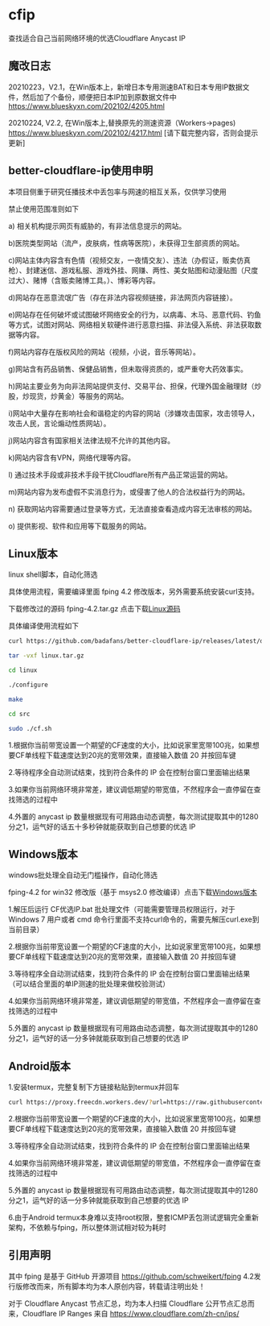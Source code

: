 # cfip

查找适合自己当前网络环境的优选Cloudflare Anycast IP

## 魔改日志

20210223，V2.1，在Win版本上，新增日本专用测速BAT和日本专用IP数据文件，然后加了个备份，顺便把日本IP加到原数据文件中  https://www.blueskyxn.com/202102/4205.html

20210224, V2.2, 在Win版本上,替换原先的测速资源（Workers->pages)  https://www.blueskyxn.com/202102/4217.html [请下载完整内容，否则会提示更新]



## better-cloudflare-ip使用申明

本项目侧重于研究任播技术中丢包率与网速的相互关系，仅供学习使用

禁止使用范围准则如下

a) 相关机构提示网页有威胁的，有非法信息提示的网站。

b)医院类型网站（流产，皮肤病，性病等医院），未获得卫生部资质的网站。

c)网站主体内容含有色情（视频交友，一夜情交友）、违法（办假证，贩卖仿真枪）、封建迷信、游戏私服、游戏外挂、网赚、两性、美女贴图和动漫贴图（尺度过大）、赌博（含贩卖赌博工具。）、博彩等内容。

d)网站存在恶意流氓广告（存在非法内容视频链接，非法网页内容链接）。

e)网站存在任何破坏或试图破坏网络安全的行为，以病毒、木马、恶意代码、钓鱼等方式，试图对网站、网络相关软硬件进行恶意扫描、非法侵入系统、非法获取数据等内容。

f)网站内容存在版权风险的网站（视频，小说，音乐等网站）。

g)网站含有药品销售、保健品销售，但未取得资质的，或严重夸大药效事实。

h)网站主要业务为向非法网站提供支付、交易平台、担保，代理外国金融理财（炒股，炒现货，炒黄金）等服务的网站。

i)网站中大量存在影响社会和谐稳定的内容的网站（涉嫌攻击国家，攻击领导人，攻击人民，言论煽动性质网站）。

j)网站内容含有国家相关法律法规不允许的其他内容。

k)网站内容含有VPN，网络代理等内容。

l) 通过技术手段或非技术手段干扰Cloudflare所有产品正常运营的网站。

m)网站内容为发布虚假不实消息行为，或侵害了他人的合法权益行为的网站。

n) 获取网站内容需要通过登录等方式，无法直接查看造成内容无法审核的网站。

o) 提供影视、软件和应用等下载服务的网站。

## Linux版本

linux shell脚本，自动化筛选

具体使用流程，需要编译里面 fping 4.2 修改版本，另外需要系统安装curl支持。

下载修改过的源码 fping-4.2.tar.gz  点击下载[Linux源码](https://proxy.freecdn.workers.dev/?url=https://github.com/badafans/better-cloudflare-ip/releases/latest/download/linux.tar.gz)

具体编译使用流程如下
 
 ```bash
curl https://github.com/badafans/better-cloudflare-ip/releases/latest/download/linux.tar.gz -o linux.tar.gz

tar -vxf linux.tar.gz

cd linux

./configure

make

cd src

sudo ./cf.sh
```

1.根据你当前带宽设置一个期望的CF速度的大小，比如说家里宽带100兆，如果想要CF单线程下载速度达到20兆的宽带效果，直接输入数值 20 并按回车键

2.等待程序全自动测试结束，找到符合条件的 IP 会在控制台窗口里面输出结果

3.如果你当前网络环境非常差，建议调低期望的带宽值，不然程序会一直停留在查找筛选的过程中

4.外置的 anycast ip 数量根据现有可用路由动态调整，每次测试提取其中的1280分之1，运气好的话五十多秒钟就能获取到自己想要的优选 IP

## Windows版本

windows批处理全自动无门槛操作，自动化筛选

fping-4.2 for win32 修改版（基于 msys2.0 修改编译）点击下载[Windows版本](https://proxy.freecdn.workers.dev/?url=https://github.com/badafans/better-cloudflare-ip/releases/latest/download/windows.zip)

1.解压后运行 CF优选IP.bat 批处理文件（可能需要管理员权限运行，对于 Windows 7 用户或者 cmd 命令行里面不支持curl命令的，需要先解压curl.exe到当前目录）

2.根据你当前带宽设置一个期望的CF速度的大小，比如说家里宽带100兆，如果想要CF单线程下载速度达到20兆的宽带效果，直接输入数值 20 并按回车键

3.等待程序全自动测试结束，找到符合条件的 IP 会在控制台窗口里面输出结果（可以结合里面的单IP测速的批处理来做校验测试）

4.如果你当前网络环境非常差，建议调低期望的带宽值，不然程序会一直停留在查找筛选的过程中

5.外置的 anycast ip 数量根据现有可用路由动态调整，每次测试提取其中的1280分之1，运气好的话一分多钟就能获取到自己想要的优选 IP

## Android版本

1.安装termux，完整复制下方链接粘贴到termux并回车

``` bash
curl https://proxy.freecdn.workers.dev/?url=https://raw.githubusercontent.com/badafans/better-cloudflare-ip/master/shell/cf.sh -o cf.sh && chmod +x cf.sh && ./cf.sh
```

2.根据你当前带宽设置一个期望的CF速度的大小，比如说家里宽带100兆，如果想要CF单线程下载速度达到20兆的宽带效果，直接输入数值 20 并按回车键

3.等待程序全自动测试结束，找到符合条件的 IP 会在控制台窗口里面输出结果

4.如果你当前网络环境非常差，建议调低期望的带宽值，不然程序会一直停留在查找筛选的过程中

5.外置的 anycast ip 数量根据现有可用路由动态调整，每次测试提取其中的1280分之1，运气好的话一分多钟就能获取到自己想要的优选 IP

6.由于Android termux本身难以支持root权限，整套ICMP丢包测试逻辑完全重新架构，不依赖与fping，所以整体测试相对较为耗时

## 引用声明

其中 fping 是基于 GitHub 开源项目 https://github.com/schweikert/fping  4.2发行版修改而来，所有脚本均为本人原创内容，转载请注明出处！

对于 Cloudflare Anycast 节点汇总，均为本人扫描 Cloudflare 公开节点汇总而来，Cloudflare IP Ranges 来自 https://www.cloudflare.com/zh-cn/ips/
